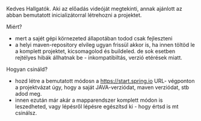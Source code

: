 Kedves Hallgatók.
Aki az előadás videóját megtekinti, annak ajánlott az abban bemutatott inicializátorral létrehozni a projektet.

Miért?
- mert a sajét gépi körnezeted állapotában todod csak fejleszteni
- a helyi maven-repository elvileg ugyan frissül akkor is, ha innen töltöd le a komplett projektet, kicsomagolod és buildeled. de sok esetben rejtélyes hibák állhatnak be - inkompatibiltás, verzió etérések miatt.

Hogyan csináld?
- hozd létre a bemutatott módosn a https://start.spring.io URL- végponton a projektvázat úgy, hogy a saját JAVA-verziódat, maven verziódat, stb adod meg.
- innen ezután már akár a mapparendszer komplett módon is leszedheted, vagy lépésről lépésre egészítsd ki - hogy értsd is mt csinálsz.
